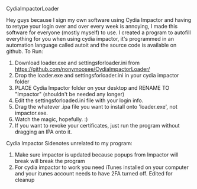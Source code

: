 CydiaImpactorLoader

Hey guys because I sign my own software using Cydia Impactor and having to retype your login over and over every week is annoying, I made this software for everyone (mostly myself) to use. I created a program to autofill everything for you when using cydia impactor, it's programmed in an automation language called autoit and the source code is available on github.
To Run:
1) Download loader.exe and settingsforloader.ini from https://github.com/nonymoosee/CydiaImpactorLoader/
2) Drop the loader.exe and settingsforloader.ini in your cydia impactor folder
3) PLACE Cydia Impactor folder on your desktop and RENAME TO "Impactor" (shouldn't be needed any longer)
4) Edit the settingsforloaded.ini file with your login info.
5) Drag the whatever .ipa file you want to install onto 'loader.exe', not impactor.exe.
6) Watch the magic, hopefully. :)
7) If you want to revoke your certificates, just run the program without dragging an IPA onto it.

Cydia Impactor Sidenotes unrelated to my program:
1) Make sure impactor is updated because popups from Impactor will break will break the program
2) For cydia impactor to work you need iTunes installed on your computer and your itunes account needs to have 2FA turned off.
Edited for cleanup
